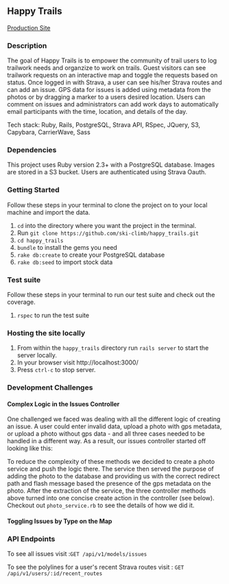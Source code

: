 ## Happy Trails

[Production Site](https://pampered-trails.herokuapp.com/)

### Description

The goal of Happy Trails is to empower the community of trail users to log trailwork needs and organzize to work on trails. Guest visitors can see trailwork requests on an interactive map and toggle the requests based on status. Once logged in with Strava, a user can see his/her Strava routes and can add an issue. GPS data for issues is added using metadata from the photos or by dragging a marker to a users desired location. Users can comment on issues and administrators can add work days to automatically email participants with the time, location, and details of the day.

Tech stack: Ruby, Rails, PostgreSQL, Strava API, RSpec, JQuery, S3, Capybara, CarrierWave, Sass

### Dependencies 

This project uses Ruby version 2.3+ with a PostgreSQL database. Images are stored in a S3 bucket. Users are authenticated using Strava Oauth.

### Getting Started

Follow these steps in your terminal to clone the project on to your local machine and import the data.

  1. `cd` into the directory where you want the project in the terminal.
  1. Run `git clone https://github.com/ski-climb/happy_trails.git`
  1. `cd happy_trails` 
  1. `bundle` to install the gems you need
  1. `rake db:create` to create your PostgreSQL database
  1. `rake db:seed` to import stock data

### Test suite

Follow these steps in your terminal to run our test suite and check out the coverage.

  1. `rspec` to run the test suite

### Hosting the site locally

  1. From within the `happy_trails` directory run `rails server` to start the server locally.
  1. In your browser visit http://localhost:3000/
  1. Press `ctrl-c` to stop server.

### Development Challenges

#### Complex Logic in the Issues Controller

One challenged we faced was dealing with all the different logic of creating an issue. A user could enter invalid data, upload a photo with gps metadata, or upload a photo without gps data - and all three cases needed to be handled in a different way. As a result, our issues controller started off looking like this:


To reduce the complexity of these methods we decided to create a photo service and push the logic there. The service then served the purpose of adding the photo to the database and providing us with the correct redirect path and flash message based  the presence of the gps metadata on the photo. After the extraction of the service, the three controller methods above turned into one concise create action in the controller (see below). Checkout out `photo_service.rb` to see the details of how we did it.


#### Toggling Issues by Type on the Map


### API Endpoints


To see all issues visit :`GET /api/v1/models/issues`

To see the polylines for a user's recent Strava routes visit : `GET /api/v1/users/:id/recent_routes`
